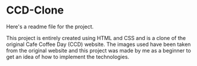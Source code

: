 # CCD-Clone
Here's a readme file for the project.

This project is entirely created using HTML and CSS and is a clone of the original Cafe Coffee Day (CCD) website. 
The images used have been taken from the original website and this project was made by me as a beginner to get an idea of how to implement the technologies.

